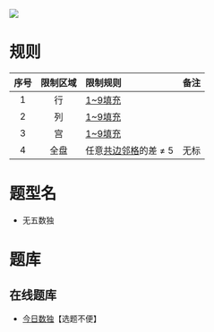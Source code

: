 ![](https://cn.sudoku.today/pic/02/givemefive/40223_366493.png)

# 规则

| 序号  | 限制区域 | 限制规则           | 备注  |
|:---:|:----:|:---------------|:---:|
|  1  |  行   | [1~9填充]        |     |
|  2  |  列   | [1~9填充]        |     |
|  3  |  宫   | [1~9填充]        |     |
|  4  |  全盘  | 任意[共边邻格]的差 ≠ 5 | 无标  |

# 题型名

- 无五数独

# 题库

## 在线题库

- [今日数独]【选题不便】

[1~9填充]: ../../../../../rules.md#1to9填充

[共边邻格]: ../../../../../rules.md#共边邻格

[今日数独]: https://cn.sudoku.today/g-give-me-five-sudoku/

